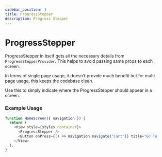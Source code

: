 ```yaml
---
sidebar_position: 1
title: ProgressStepper
description: Progress Stepper
---
```


# ProgressStepper

ProgressStepper in itself gets all the necessary details from `ProgressStepperProvider`. This helps to avoid passing same props to each screen.

In terms of single page usage, it doesn't provide much benefit but for multi page usage, this keeps the codebase clean.

Use this to simply indicate where the ProgressStepper should appear in a screen.

### Example Usage

```js
function HomeScreen({ navigation }) {
  return (
    <View style={styles.container}>
      <ProgressStepper />
      <Button onPress={() => navigation.navigate("Cart")} title="Go To cart" />
    </View>
  );
}
```
